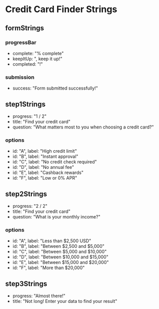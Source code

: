# Credit Card Finder Strings

## formStrings

### progressBar

- complete: "% complete"
- keepItUp: ", keep it up!"
- completed: "!"

### submission

- success: "Form submitted successfully!"

## step1Strings

- progress: "1 / 2"
- title: "Find your credit card"
- question: "What matters most to you when choosing a credit card?"

### options

- id: "A", label: "High credit limit"
- id: "B", label: "Instant approval"
- id: "C", label: "No credit check required"
- id: "D", label: "No annual fee"
- id: "E", label: "Cashback rewards"
- id: "F", label: "Low or 0% APR"

## step2Strings

- progress: "2 / 2"
- title: "Find your credit card"
- question: "What is your monthly income?"

### options

- id: "A", label: "Less than $2,500 USD"
- id: "B", label: "Between $2,500 and $5,000"
- id: "C", label: "Between $5,000 and $10,000"
- id: "D", label: "Between $10,000 and $15,000"
- id: "E", label: "Between $15,000 and $20,000"
- id: "F", label: "More than $20,000"

## step3Strings

- progress: "Almost there!"
- title: "Not long! Enter your data to find your result"
